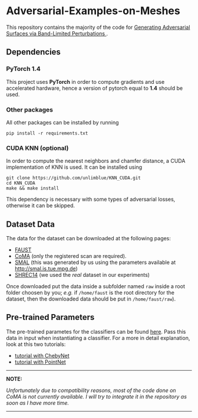 # Adversarial-Examples-on-Meshes
This repository contains the majority of the code for [Generating Adversarial Surfaces via Band-Limited Perturbations
](https://diglib.eg.org/handle/10.1111/cgf14083).

## Dependencies
### PyTorch 1.4
This project uses **PyTorch** in order to compute gradients and use accelerated hardware, hence a version of pytorch equal to **1.4** should be used.

### Other packages
All other packages can be installed by running

	pip install -r requirements.txt

### CUDA KNN (optional)
In order to compute the nearest neighbors and chamfer distance, a CUDA implementation of KNN is used. It can be installed using 
	
	git clone https://github.com/unlimblue/KNN_CUDA.git
	cd KNN_CUDA
	make && make install
This dependency is necessary with some types of adversarial losses, otherwise it can be skipped.

## Dataset Data
The data for the dataset can be downloaded at the following pages:
 * [FAUST](http://faust.is.tue.mpg.de/)
 * [CoMA](https://coma.is.tue.mpg.de/) (only the registered scan are required).
 * [SMAL](https://drive.google.com/file/d/1nuPxP4mtGyx0eLrppW3TVbWAAE6vtFzv/view?usp=sharing) (this was generated by us using the parameters available at http://smal.is.tue.mpg.de)
 * [SHREC14](http://www.cs.cf.ac.uk/shaperetrieval/shrec14/) (we used the *real* dataset in our experiments)

Once downloaded put the data inside a subfolder named `raw` inside a root folder choosen by you; *e.g.* if  `/home/faust` is the root directory for the dataset, then the downloaded data should be put in `/home/faust/raw`).

## Pre-trained Parameters
The pre-trained parametes for the classifiers can be found [here]().
Pass this data in input when instantiating a classifier.
For a more in detail explanation, look at this two tutorials:
 * [tutorial with ChebyNet](notebooks/tutorial.ipynb)
 * [tutorial with PointNet](notebooks/tutorial_PointNet.ipynb)

--------------------------------------------------------------------------
**NOTE:**

*Unfortunately due to compatibility reasons, most of the code done on CoMA is
not currently available. I will try to integrate it in the repository as soon
as I have more time.*

---------------------------------------------------------------------------
